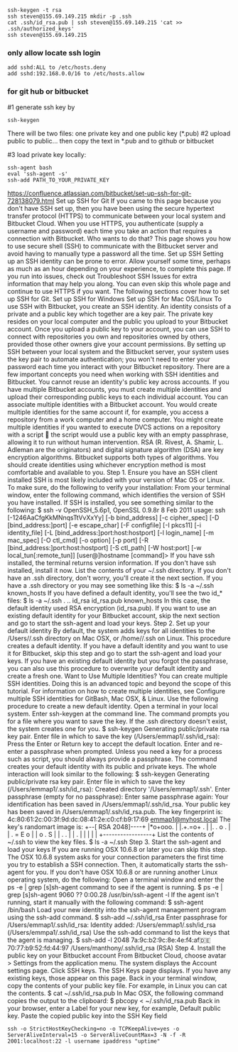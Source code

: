 
```
ssh-keygen -t rsa
ssh steven@155.69.149.215 mkdir -p .ssh
cat .ssh/id_rsa.pub | ssh steven@155.69.149.215 'cat >> .ssh/authorized_keys'
ssh steven@155.69.149.215
```
### only allow locate ssh login
```
add sshd:ALL to /etc/hosts.deny
add sshd:192.168.0.0/16 to /etc/hosts.allow
```


### for git hub or bitbucket

#1 generate ssh key by
```
ssh-keygen
```
There will be two files: one private key and one public key (*.pub)
#2 upload public to public...
then copy the text in *.pub and to github or bitbucket

#3 load private key locally:

```
ssh-agent bash
eval 'ssh-agent -s'
ssh-add PATH_TO_YOUR_PRIVATE_KEY
```







https://confluence.atlassian.com/bitbucket/set-up-ssh-for-git-728138079.html
Set up SSH for Git
If you came to this page because you don't have SSH set up, then you have been using the secure hypertext transfer protocol (HTTPS) to communicate between your local system and Bitbucket Cloud. When you use HTTPS, you authenticate (supply a username and password) each time you take an action that requires a connection with Bitbucket. Who wants to do that? This page shows you how to use secure shell (SSH) to communicate with the Bitbucket server and avoid having to manually type a password all the time.
Set up SSH
Setting up an SSH identity can be prone to error. Allow yourself some time, perhaps as much as an hour depending on your experience, to complete this page. If you run into issues, check out Troubleshoot SSH Issues for extra information that may help you along. You can even skip this whole page and continue to use HTTPS if you want.
The following sections cover how to set up SSH for Git.
  Set up SSH for Windows
  Set up SSH for Mac OS/Linux
To use SSH with Bitbucket, you create an SSH identity. An identity consists of a private and a public key which together are a key pair. The private key resides on your local computer and the public you upload to your Bitbucket account. Once you upload a public key to your account, you can use SSH to connect with repositories you own and repositories owned by others, provided those other owners give your account permissions. By setting up SSH between your local system and the Bitbucket server, your system uses the key pair to automate authentication; you won't need to enter your password each time you interact with your Bitbucket repository.
There are a few important concepts you need when working with SSH identities and Bitbucket.
You cannot reuse an identity's public key across accounts. If you have multiple Bitbucket accounts, you must create multiple identities and upload their corresponding public keys to each individual account. 
You can associate multiple identities with a Bitbucket account. You would create multiple identities for the same account if, for example, you access a repository from a work computer and a home computer. You might create multiple identities if you wanted to execute DVCS actions on a repository with a script  the script would use a public key with an empty passphrase, allowing it to run without human intervention.
RSA (R. Rivest, A. Shamir, L. Adleman are the originators) and digital signature algorithm (DSA) are key encryption algorithms. Bitbucket supports both types of algorithms. You should create identities using whichever encryption method is most comfortable and available to you.
Step 1. Ensure you have an SSH client installed
SSH is most likely included with your version of Mac OS or Linux. To make sure, do the following to verify your installation:
From your terminal window, enter the following command, which identifies the version of SSH you have installed.
If SSH is installed, you see something similar to the following:
$ ssh -v 
OpenSSH_5.6p1, OpenSSL 0.9.8r 8 Feb 2011
usage: ssh [-1246AaCfgKkMNnqsTtVvXxYy] [-b bind_address] [-c cipher_spec]
           [-D [bind_address:]port] [-e escape_char] [-F configfile]
           [-I pkcs11] [-i identity_file]
           [-L [bind_address:]port:host:hostport]
           [-l login_name] [-m mac_spec] [-O ctl_cmd] [-o option] [-p port]
[-R [bind_address:]port:host:hostport] [-S ctl_path]
           [-W host:port] [-w local_tun[:remote_tun]]
           [user@]hostname [command]>
If you have  ssh  installed, the terminal returns version information. 
If you don't have ssh installed, install it now.
List the contents of your ~/.ssh directory.
If you don't have an .ssh directory, don't worry, you'll create it the next section. If you have a .ssh directory or you may see something like this:
$ ls -a ~/.ssh 
known_hosts
If you have defined a default identity, you'll see the two id_* files:
$ ls -a ~/.ssh 
.        ..        id_rsa        id_rsa.pub    known_hosts
In this case, the default identity used RSA encryption (id_rsa.pub). If you want to use an existing default identity for your Bitbucket account, skip the next section and go to start the ssh-agent and load your keys.
Step 2. Set up your default identity
By default, the system adds keys for all identities to the /Users/<yourname>/.ssh directory on Mac OSX, or /home/<yourname>/.ssh on Linux. This procedure creates a default identity. If you have a default identity and you want to use it for Bitbucket, skip this step and go to start the ssh-agent and load your keys. If you have an existing default identity but you forgot the passphrase, you can also use this procedure to overwrite your default identity and create a fresh one.
Want to Use Multiple Identities?
You can create multiple SSH identities. Doing this is an advanced topic and beyond the scope of this tutorial. For information on how to create multiple identities, see Configure multiple SSH identities for GitBash, Mac OSX, & Linux.
Use the following procedure to create a new default identity.
Open a terminal in your local system.
Enter ssh-keygen at the command line.
The command prompts you for a file where you want to save the key. If the .ssh directory doesn't exist, the system creates one for you.
$ ssh-keygen 
Generating public/private rsa key pair.
Enter file in which to save the key (/Users/emmap1/.ssh/id_rsa):
Press the Enter or Return key to accept the default location.
Enter and re-enter a passphrase when prompted.
Unless you need a key for a process such as script, you should always provide a passphrase. The command creates your default identity with its public and private keys. The whole interaction will look similar to the following:
$ ssh-keygen 
Generating public/private rsa key pair.
Enter file in which to save the key (/Users/emmap1/.ssh/id_rsa):
Created directory '/Users/emmap1/.ssh'.
Enter passphrase (empty for no passphrase):
Enter same passphrase again:
Your identification has been saved in /Users/emmap1/.ssh/id_rsa.
Your public key has been saved in /Users/emmap1/.ssh/id_rsa.pub.
The key fingerprint is:
4c:80:61:2c:00:3f:9d:dc:08:41:2e:c0:cf:b9:17:69 emmap1@myhost.local
The key's randomart image is:
+--[ RSA 2048]----+
|*o+ooo.          |
|.+.=o+ .         |
|. *.* o .        |
| . = E o         |
|    o . S        |
|   . .           |
|     .           |
|                 |
|                 |
+-----------------+
List the contents of ~/.ssh to view the key files.
$ ls -a ~/.ssh
Step 3. Start the ssh-agent and load your keys
If you are running OSX 10.6.8 or later you can skip this step.  The OSX 10.6.8 system asks for your connection parameters the first time you try to establish a SSH connection.  Then, it automatically starts the ssh-agent for you. If you don't have OSX 10.6.8 or are running another Linux operating system, do the following:
Open a terminal window and enter the ps -e | grep [s]sh-agent command to see if the agent is running.
$ ps -e | grep [s]sh-agent 
 9060 ?? 0:00.28 /usr/bin/ssh-agent -l
If the agent isn't running, start it manually with the following command:
$ ssh-agent /bin/bash
Load your new identity into the ssh-agent management program using the ssh-add command.
$ ssh-add ~/.ssh/id_rsa 
Enter passphrase for /Users/emmap1/.ssh/id_rsa:
Identity added: /Users/emmap1/.ssh/id_rsa (/Users/emmpa1/.ssh/id_rsa)
Use the ssh-add command to list the keys that the agent is managing.
$ ssh-add -l 
2048 7a:9c:b2:9c:8e:4e:f4:af:de:70:77:b9:52:fd:44:97 /Users/manthony/.ssh/id_rsa (RSA)
Step 4. Install the public key on your Bitbucket account
From Bitbucket Cloud, choose avatar > Settings from the application menu. 
The system displays the Account settings page.
Click SSH keys.
The SSH Keys page displays. If you have any existing keys, those appear on this page.
Back in your terminal window, copy the contents of your public key file.
For example, in Linux you can cat the contents.
$ cat ~/.ssh/id_rsa.pub
In Mac OSX, the following command copies the output to the clipboard:
$ pbcopy < ~/.ssh/id_rsa.pub
Back in your browser, enter a Label for your new key, for example, Default public key.
Paste the copied public key into the SSH Key field
```
ssh -o StrictHostKeyChecking=no -o TCPKeepAlive=yes -o ServerAliveInterval=15 -o ServerAliveCountMax=3 -N -f -R 2001:localhost:22 -l username ipaddress "uptime"
```
